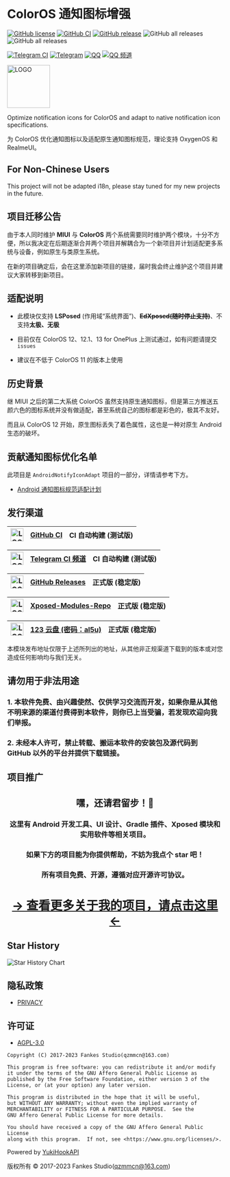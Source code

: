 # ColorOS 通知图标增强

[![GitHub license](https://img.shields.io/github/license/fankes/ColorOSNotifyIcon?color=blue)](https://github.com/fankes/ColorOSNotifyIcon/blob/master/LICENSE)
[![GitHub CI](https://img.shields.io/github/actions/workflow/status/fankes/ColorOSNotifyIcon/commit_ci.yml?label=CI%20builds)](https://github.com/fankes/ColorOSNotifyIcon/actions/workflows/commit_ci.yml)
[![GitHub release](https://img.shields.io/github/v/release/fankes/ColorOSNotifyIcon?display_name=release&logo=github&color=green)](https://github.com/fankes/ColorOSNotifyIcon/releases)
![GitHub all releases](https://img.shields.io/github/downloads/fankes/ColorOSNotifyIcon/total?label=downloads)
![GitHub all releases](https://img.shields.io/github/downloads/Xposed-Modules-Repo/com.fankes.coloros.notify/total?label=LSPosed%20downloads&labelColor=F48FB1)

[![Telegram CI](https://img.shields.io/badge/CI%20builds-Telegram-blue.svg?logo=telegram)](https://t.me/ColorOSNotifyIcon_CI)
[![Telegram](https://img.shields.io/badge/discussion-Telegram-blue.svg?logo=telegram)](https://t.me/XiaofangInternet)
[![QQ](https://img.shields.io/badge/discussion-QQ-blue.svg?logo=tencent-qq&logoColor=red)](https://qm.qq.com/cgi-bin/qm/qr?k=dp2h5YhWiga9WWb_Oh7kSHmx01X8I8ii&jump_from=webapi&authKey=Za5CaFP0lk7+Zgsk2KpoBD7sSaYbeXbsDgFjiWelOeH4VSionpxFJ7V0qQBSqvFM)
[![QQ 频道](https://img.shields.io/badge/discussion-QQ%20频道-blue.svg?logo=tencent-qq&logoColor=red)](https://pd.qq.com/s/44gcy28h)

<img src="https://github.com/fankes/ColorOSNotifyIcon/blob/master/img-src/icon.png?raw=true" width = "100" height = "100" alt="LOGO"/>

Optimize notification icons for ColorOS and adapt to native notification icon specifications.

为 ColorOS 优化通知图标以及适配原生通知图标规范，理论支持 OxygenOS 和 RealmeUI。

## For Non-Chinese Users

This project will not be adapted i18n, please stay tuned for my new projects in the future.

## 项目迁移公告

由于本人同时维护 **MIUI** 与 **ColorOS** 两个系统需要同时维护两个模块，十分不方便，所以我决定在后期逐渐合并两个项目并解耦合为一个新项目并计划适配更多系统与设备，例如原生与类原生系统。

在新的项目确定后，会在这里添加新项目的链接，届时我会终止维护这个项目并建议大家转移到新项目。

## 适配说明

- 此模块仅支持 **LSPosed** (作用域“系统界面”)、**~~EdXposed(随时停止支持)~~**、不支持**太极、无极**

- 目前仅在 ColorOS 12、12.1、13 for OnePlus 上测试通过，如有问题请提交 `issues`

- 建议在不低于 ColorOS 11 的版本上使用

## 历史背景

继 MIUI 之后的第二大系统 ColorOS 虽然支持原生通知图标，但是第三方推送五颜六色的图标系统并没有做适配，甚至系统自己的图标都是彩色的，极其不友好。

而且从 ColorOS 12 开始，原生图标丢失了着色属性，这也是一种对原生 Android 生态的破坏。

## 贡献通知图标优化名单

此项目是 `AndroidNotifyIconAdapt` 项目的一部分，详情请参考下方。

- [Android 通知图标规范适配计划](https://github.com/fankes/AndroidNotifyIconAdapt)

## 发行渠道

| <img src="https://avatars.githubusercontent.com/in/15368?s=64&v=4" width = "30" height = "30" alt="LOGO"/> | [GitHub CI](https://github.com/fankes/ColorOSNotifyIcon/actions/workflows/commit_ci.yml) | CI 自动构建 (测试版) |
|------------------------------------------------------------------------------------------------------------|------------------------------------------------------------------------------------------|---------------|

| <img src="https://github.com/peter-iakovlev/Telegram/blob/public/Icon.png?raw=true" width = "30" height = "30" alt="LOGO"/> | [Telegram CI 频道](https://t.me/ColorOSNotifyIcon_CI) | CI 自动构建 (测试版) |
|-----------------------------------------------------------------------------------------------------------------------------|-----------------------------------------------------|---------------|

| <img src="https://avatars.githubusercontent.com/in/15368?s=64&v=4" width = "30" height = "30" alt="LOGO"/> | [GitHub Releases](https://github.com/fankes/ColorOSNotifyIcon/releases) | 正式版 (稳定版) |
|------------------------------------------------------------------------------------------------------------|-------------------------------------------------------------------------|-----------|

| <img src="https://avatars.githubusercontent.com/u/78217009?s=200&v=4?raw=true" width = "30" height = "30" alt="LOGO"/> | [Xposed-Modules-Repo](https://github.com/Xposed-Modules-Repo/com.fankes.coloros.notify/releases) | 正式版 (稳定版) |
|------------------------------------------------------------------------------------------------------------------------|--------------------------------------------------------------------------------------------------|-----------|

| <img src="https://github.com/fankes/fankes/assets/37344460/82113d3c-aa7b-4dd1-95c7-cda650065c12" width = "30" height = "30" alt="LOGO"/> | [123 云盘 **(密码：al5u)**](https://www.123pan.com/s/5SlUVv-C8DBh.html) | 正式版 (稳定版) |
|------------------------------------------------------------------------------------------------------------------------------------------|--------------------------------------------------------------------|-----------|

本模块发布地址仅限于上述所列出的地址，从其他非正规渠道下载到的版本或对您造成任何影响均与我们无关。

## 请勿用于非法用途

<h3>1.&nbsp本软件免费、由兴趣使然、仅供学习交流而开发，如果你是从其他不明来源的渠道付费得到本软件，则你已上当受骗，若发现欢迎向我们举报。</h3>

<h3>2.&nbsp未经本人许可，禁止转载、搬运本软件的安装包及源代码到 GitHub 以外的平台并提供下载链接。</h3>

## 项目推广

<!--suppress HtmlDeprecatedAttribute -->
<div align="center">
    <h2>嘿，还请君留步！👋</h2>
    <h3>这里有 Android 开发工具、UI 设计、Gradle 插件、Xposed 模块和实用软件等相关项目。</h3>
    <h3>如果下方的项目能为你提供帮助，不妨为我点个 star 吧！</h3>
    <h3>所有项目免费、开源，遵循对应开源许可协议。</h3>
    <h1><a href="https://github.com/fankes/fankes/blob/main/project-promote/README-zh-CN.md">→ 查看更多关于我的项目，请点击这里 ←</a></h1>
</div>

## Star History

![Star History Chart](https://api.star-history.com/svg?repos=fankes/ColorOSNotifyIcon&type=Date)

## 隐私政策

- [PRIVACY](https://github.com/fankes/ColorOSNotifyIcon/blob/master/PRIVACY.md)

## 许可证

- [AGPL-3.0](https://www.gnu.org/licenses/agpl-3.0.html)

```
Copyright (C) 2017-2023 Fankes Studio(qzmmcn@163.com)

This program is free software: you can redistribute it and/or modify
it under the terms of the GNU Affero General Public License as
published by the Free Software Foundation, either version 3 of the
License, or (at your option) any later version.

This program is distributed in the hope that it will be useful,
but WITHOUT ANY WARRANTY; without even the implied warranty of
MERCHANTABILITY or FITNESS FOR A PARTICULAR PURPOSE.  See the
GNU Affero General Public License for more details.

You should have received a copy of the GNU Affero General Public License
along with this program.  If not, see <https://www.gnu.org/licenses/>.
```

Powered by [YukiHookAPI](https://github.com/HighCapable/YukiHookAPI)

版权所有 © 2017-2023 Fankes Studio(qzmmcn@163.com)